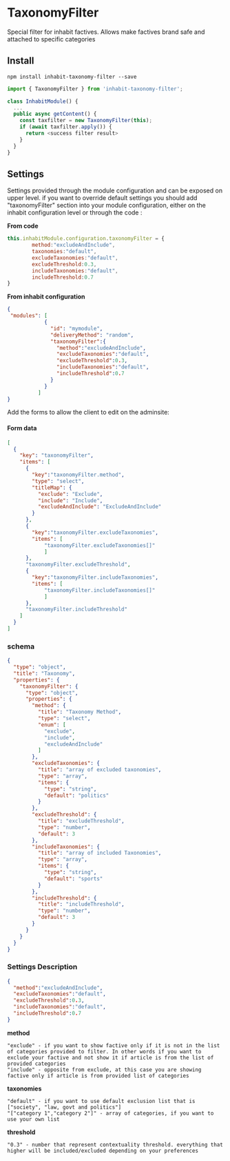 # TaxonomyFilter

Special filter for inhabit factives. Allows make factives brand safe and attached to specific categories

## Install

````
npm install inhabit-taxonomy-filter --save
````

````javascript
import { TaxonomyFilter } from 'inhabit-taxonomy-filter';

class InhabitModule() {
  ...
  public async getContent() {
    const taxfilter = new TaxonomyFilter(this);
    if (await taxfilter.apply()) {
      return <success filter result>
    }
  }
}

````
## Settings

Settings provided through the module configuration and can be exposed on upper level. if you want to override default settings you should add "taxonomyFilter" section into your module configuration, either on the inhabit configuration level or through the code :

**From code**
````javascript
this.inhabitModule.configuration.taxonomyFilter = {
        method:"excludeAndInclude",
        taxonomies:"default",
        excludeTaxonomies:"default",
        excludeThreshold:0.3,
        includeTaxonomies:"default",
        includeThreshold:0.7
}
````
**From inhabit configuration**
````json
{
 "modules": [
            {
              "id": "mymodule",
              "deliveryMethod": "random",
              "taxonomyFilter":{
                "method":"excludeAndInclude",
                "excludeTaxonomies":"default",
                "excludeThreshold":0.3,
                "includeTaxonomies":"default",
                "includeThreshold":0.7
              }
            }
          ]
}
````

Add the forms to allow the client to edit on the adminsite:
#### Form data
````json
[
  {
    "key": "taxonomyFilter",
    "items": [
      {
        "key":"taxonomyFilter.method",
        "type": "select",
        "titleMap": {
          "exclude": "Exclude",
          "include": "Include",
          "excludeAndInclude": "ExcludeAndInclude"
        }
      },
      {
        "key":"taxonomyFilter.excludeTaxonomies",
        "items": [
            "taxonomyFilter.excludeTaxonomies[]"
            ]
      },
      "taxonomyFilter.excludeThreshold",
      {
        "key":"taxonomyFilter.includeTaxonomies",
        "items": [
            "taxonomyFilter.includeTaxonomies[]"
            ]
      },
      "taxonomyFilter.includeThreshold"
    ]
  }
]
````
### schema
````json
{
  "type": "object",
  "title": "Taxonomy",
  "properties": {
    "taxonomyFilter": {
      "type": "object",
      "properties": {
        "method": {
          "title": "Taxonomy Method",
          "type": "select",
		  "enum": [
			"exclude",
			"include",
			"excludeAndInclude"
		  ]
        },
        "excludeTaxonomies": {
          "title": "array of excluded taxonomies",
          "type": "array",
		  "items": {
			"type": "string",
			"default": "politics"
		  }
        },
        "excludeThreshold": {
          "title": "excludeThreshold",
          "type": "number",
		  "default": 3
        },
        "includeTaxonomies": {
          "title": "array of included Taxonomies",
          "type": "array",
		  "items": {
			"type": "string",
			"default": "sports"
		  }
        },
        "includeThreshold": {
          "title": "includeThreshold",
          "type": "number",
		  "default": 3
        }
      }
    }
  }
}
````

### Settings Description
````json
{
  "method":"excludeAndInclude",
  "excludeTaxonomies":"default",
  "excludeThreshold":0.3,
  "includeTaxonomies":"default",
  "includeThreshold":0.7
}
````

**method**

    "exclude" - if you want to show factive only if it is not in the list of categories provided to filter. In other words if you want to exclude your factive and not show it if article is from the list of provided categories
    "include" - opposite from exclude, at this case you are showing factive only if article is from provided list of categories
    
**taxonomies**

    "default" - if you want to use default exclusion list that is ["society", "law, govt and politics"]
    "["category 1","category 2"]" - array of categories, if you want to use your own list
    
**threshold**

    "0.3" - number that represent contextuality threshold. everything that higher will be included/excluded depending on your preferences 


    